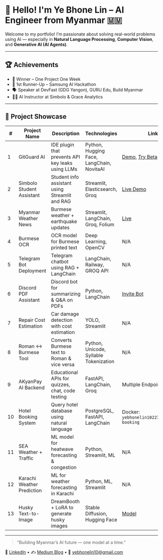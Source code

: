 # 👋 Hello! I'm Ye Bhone Lin – AI Engineer from Myanmar 🇲🇲

Welcome to my portfolio! I’m passionate about solving real-world problems using AI — especially in **Natural Language Processing**, **Computer Vision**, and **Generative AI (AI Agents)**.

---

## 🏆 Achievements

* 🥇 Winner – One Project One Week
* 🥈 1st Runner-Up – Samsung AI Hackathon
* 🗣️ Speaker at DevFast (GDG Yangon), GURU Edu, Build Myanmar
* 👨‍🏫 AI Instructor at Simbolo & Grace Analytics

---

## 🚀 Project Showcase

| #  | Project Name               | Description                                       | Technologies                              | Links                                                                            |
| -- | -------------------------- | ------------------------------------------------- | ----------------------------------------- | -------------------------------------------------------------------------------- |
| 1  | GitGuard AI                | IDE plugin that prevents API key leaks using LLMs | Python, Hugging Face, LangChain, NovitaAI | [Demo](https://lnkd.in/g9WTtR3H), [Try Beta](https://lnkd.in/g9V9beZy)           |
| 2  | Simbolo Student Assistant  | Student info assistant using Streamlit and RAG    | Streamlit, Elasticsearch, Groq            | [Live Demo](https://kkxtgvxcmmdjjsfwenyxgp.streamlit.app)                        |
| 3  | Myanmar Weather News       | Burmese weather + earthquake updates              | Streamlit, LangChain, Groq, Folium        | [Live](https://myanmar-weather-news.streamlit.app)                               |
| 4  | Burmese OCR                | OCR model for Burmese printed text                | Deep Learning, OpenCV                     | N/A                                                                              |
| 5  | Telegram Bot Deployment    | Telegram chatbot using RAG + LangChain            | LangChain, Railway, GROQ API              | N/A                                                                              |
| 6  | Discord PDF Assistant      | Discord bot for summarizing & Q\&A on PDFs        | Python, LangChain                         | [Invite Bot](https://discord.com/oauth2/authorize?client_id=1358443923802030190) |
| 7  | Repair Cost Estimation     | Car damage detection with cost estimation         | YOLO, Streamlit                           | N/A                                                                              |
| 8  | Roman ↔ Burmese Tool       | Converts Burmese text to Roman & vice versa       | Python, Unicode, Syllable Tokenization    | N/A                                                                              |
| 9  | AKyanPay AI Backend        | Educational APIs for quizzes, chat, code testing  | FastAPI, LangChain, Groq                  | Multiple Endpoints                                                               |
| 10 | Hotel Booking System       | Query hotel database using natural language       | PostgreSQL, FastAPI, LangChain            | Docker: `yebhonelin102273442/hotel-booking`                                      |
| 11 | SEA Weather + Traffic      | ML model for heatwave forecasting & congestion    | Python, Streamlit, ML                     | N/A                                                                              |
| 12 | Karachi Weather Prediction | ML for weather forecasting in Karachi             | Python, ML, Streamlit                     | N/A                                                                              |
| 13 | Husky Text-to-Image        | DreamBooth + LoRA to generate husky images        | Stable Diffusion, Hugging Face            | [Model](https://huggingface.co/YeBhoneLin10/husky_lora)                          |

---

> “Building Myanmar’s AI future — one model at a time.”

📧 [LinkedIn](https://www.linkedin.com/in/ye-bhone-lin-ai/) • ✍️ [Medium Blog](https://medium.com/@yebhonelin10) • 📧 [yebhonelin10@gmail.com](mailto:yebhonelin10@gmail.com)
